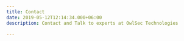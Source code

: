 ```yaml
---
title: Contact
date: 2019-05-12T12:14:34.000+06:00
description: Contact and Talk to experts at OwlSec Technologies

---
```

